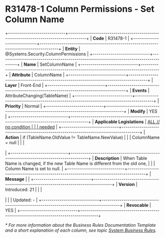 ﻿---
erp.type: front-end-business-rule
erp.entity: Systems.Security.ColumnPermissions
---

# R31478-1 Column Permissions - Set Column Name
+-----------------------------+---------------------------------------------------------------------------------------+
| **Code**                    | R31478-1                                                                              |
+-----------------------------+---------------------------------------------------------------------------------------+
| **Entity**                  | @Systems.Security.ColumnPermissions                                                   |
+-----------------------------+---------------------------------------------------------------------------------------+
| **Name**                    | SetColumnName                                                                         |
+-----------------------------+---------------------------------------------------------------------------------------+
| **Attribute**               | ColumnName                                                                            |
+-----------------------------+---------------------------------------------------------------------------------------+
| **Layer**                   | Front-End                                                                             |
+-----------------------------+---------------------------------------------------------------------------------------+
| **Events**                  | AttributeChanging(TableName)                                                          |
+-----------------------------+---------------------------------------------------------------------------------------+
| **Priority**                | Normal                                                                                |
+-----------------------------+---------------------------------------------------------------------------------------+
| **Modify**                  | YES                                                                                   |
+-----------------------------+---------------------------------------------------------------------------------------+
| **Applicable Legislations** | [ALL // no condition                                                                  |
|                             | needed](xref:applicable-legislations)                                                 |
+-----------------------------+---------------------------------------------------------------------------------------+
| **Action**                  | if (TableName.OldValue != TableName.NewValue)                                         |
|                             | ColumnName = null                                                                     |
|                             | <br/><br/>                                                                            |
+-----------------------------+---------------------------------------------------------------------------------------+
| **Description**             | When Table Name is changed, if the new Table Name is different from the old one,      |
|                             | Column Name is set to null.                                                           |
+-----------------------------+---------------------------------------------------------------------------------------+
| **Message**                 |                                                                                       |
+-----------------------------+---------------------------------------------------------------------------------------+
| **Version**                 | Introduced: 21                                                                        |
|                             | <br/><br/>                                                                            |
|                             | Updated: -                                                                            |
+-----------------------------+---------------------------------------------------------------------------------------+
| **Revocable**               | YES                                                                                   |
+-----------------------------+---------------------------------------------------------------------------------------+

*\* For more information about the Business Rules Documentation Template and a short explanation of each column, see
topic [System Business Rules](../templates/template-description-system-business-rules.md).*

